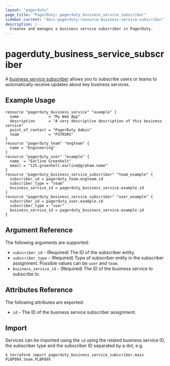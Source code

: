 ```yaml
---
layout: "pagerduty"
page_title: "PagerDuty: pagerduty_business_service_subscriber"
sidebar_current: "docs-pagerduty-resource-business-service-subscriber"
description: |-
  Creates and manages a business service subscriber in PagerDuty.
---
```


# pagerduty\_business\_service_subscriber

A [business service subscriber](https://developer.pagerduty.com/api-reference/b3A6NDUwNDgxOQ-list-business-service-subscribers) allows you to subscribe users or teams to automatically receive updates about key business services.

## Example Usage

```hcl
resource "pagerduty_business_service" "example" {
  name             = "My Web App"
  description      = "A very descriptive description of this business service"
  point_of_contact = "PagerDuty Admin"
  team             = "P37RSRS"
}
resource "pagerduty_team" "engteam" {
  name = "Engineering"
}
resource "pagerduty_user" "example" {
  name  = "Earline Greenholt"
  email = "125.greenholt.earline@graham.name"
}
resource "pagerduty_business_service_subscriber" "team_example" {
  subscriber_id = pagerduty_team.engteam.id
  subscriber_type = "team"
  business_service_id = pagerduty_business_service.example.id
}
resource "pagerduty_business_service_subscriber" "user_example" {
  subscriber_id = pagerduty_user.example.id
  subscriber_type = "user"
  business_service_id = pagerduty_business_service.example.id
}
```

## Argument Reference

The following arguments are supported:

  * `subscriber_id` - (Required) The ID of the subscriber entity.
  * `subscriber_type` - (Required) Type of subscriber entity in the subscriber assignment. Possible values can be `user` and `team`.
  * `business_service_id` - (Required) The ID of the business service to subscribe to.

## Attributes Reference

The following attributes are exported:

  * `id` - The ID of the business service subscriber assignment.

## Import

Services can be imported using the `id` using the related business service ID, the subscriber type and the subscriber ID separated by a dot, e.g.

```
$ terraform import pagerduty_business_service_subscriber.main PLBP09X.team.PLBP09X
```
